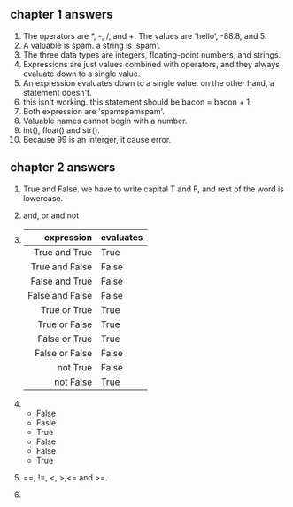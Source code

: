 ## chapter 1 answers

1. The operators are *, -, /, and +. The values are 'hello', -88.8, and 5.
2. A valuable is spam. a string is 'spam'.
3. The three data types are integers, floating-point numbers, and strings.
4. Expressions are just values combined with operators, and they always evaluate down to a single value.
5. An expression evaluates down to a single value. on the other hand, a statement doesn't.
6. this isn't working. this statement should be bacon = bacon + 1.
7. Both expression are 'spamspamspam'. 
8. Valuable names cannot begin with a number. 
9. int(), float() and str().
10. Because 99 is an interger, it cause error. 

## chapter 2 answers

1. True and False. we have to write capital T and F, and rest of the word is lowercase.
2. and, or and not
3. | expression   | evaluates     |
   | ----:  | ----------- |
   | True and True | True |
   | True and False | False |
   | False and True | False |
   | False and False | False |
   | True or True | True |
   | True or False | True |
   | False or True | True |
   | False or False| False |
   | not True | False |
   | not False | True |
   
4. - False
   - Fasle 
   - True
   - False
   - False
   - True
5. ==, !=, <, >,<= and >=.
6.
